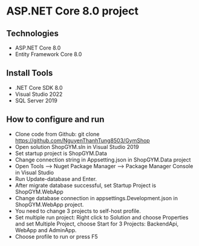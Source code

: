 # ASP.NET Core 8.0 project 
## Technologies
- ASP.NET Core 8.0
- Entity Framework Core 8.0
## Install Tools
- .NET Core SDK 8.0
- Visual Studio 2022
- SQL Server 2019
## How to configure and run
- Clone code from Github: git clone https://github.com/NguyenThanhTung8503/GymShop
- Open solution ShopGYM.sln in Visual Studio 2019
- Set startup project is ShopGYM.Data
- Change connection string in Appsetting.json in ShopGYM.Data project
- Open Tools --> Nuget Package Manager -->  Package Manager Console in Visual Studio
- Run Update-database and Enter.
- After migrate database successful, set Startup Project is ShopGYM.WebApp
- Change database connection in appsettings.Development.json in ShopGYM.WebApp project.
- You need to change 3 projects to self-host profile.
- Set multiple run project: Right click to Solution and choose Properties and set Multiple Project, choose Start for 3 Projects: BackendApi, WebApp and AdminApp.
- Choose profile to run or press F5
